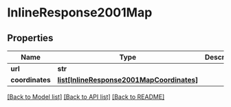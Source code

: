 # InlineResponse2001Map

## Properties
Name | Type | Description | Notes
------------ | ------------- | ------------- | -------------
**url** | **str** |  | [optional] 
**coordinates** | [**list[InlineResponse2001MapCoordinates]**](InlineResponse2001MapCoordinates.md) |  | [optional] 

[[Back to Model list]](../README.md#documentation-for-models) [[Back to API list]](../README.md#documentation-for-api-endpoints) [[Back to README]](../README.md)


